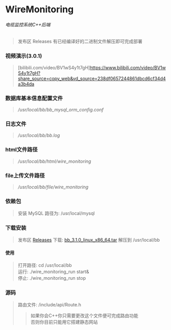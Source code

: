 # WireMonitoring
###### 电缆监控系统C++后端
> 发布区 Releases 有已经编译好的二进制文件解压即可完成部署
### 视频演示(3.0.1)
> [bilibili.com/video/BV1wS4y1t7gH]https://www.bilibili.com/video/BV1wS4y1t7gH?share_source=copy_web&vd_source=238df0657244861dbcd6cf34d4a3b4da
### 数据库基本信息配置文件
> */usr/local/bb/bb_mysql_orm_config.conf*
### 日志文件
> */usr/local/bb/bb.log*
### html文件路径
> */usr/local/bb/html/wire_monitoring*
### file上传文件路径
> */usr/local/bb/file/wire_monitoring*
### 依赖包
> 安装 MySQL 路径为: /usr/local/mysql
### 下载安装
> 发布区 [Releases](https://github.com/135356/WireMonitoring/releases) 下载: [bb_3.1.0_linux_x86_64.tar](https://github.com/135356/WireMonitoring/releases/tag/3.1.0) 解压到 /usr/local/bb
#### 使用
> 打开路径: cd /usr/local/bb  
> 运行: ./wire_monitoring_run start&  
> 停止: ./wire_monitoring_run stop
### 源码
> 路由文件: /include/api/Route.h  
>> 如果你会C++你只需要更改这个文件便可完成路由功能  
>> 否则你目前只能用它搭建静态网站